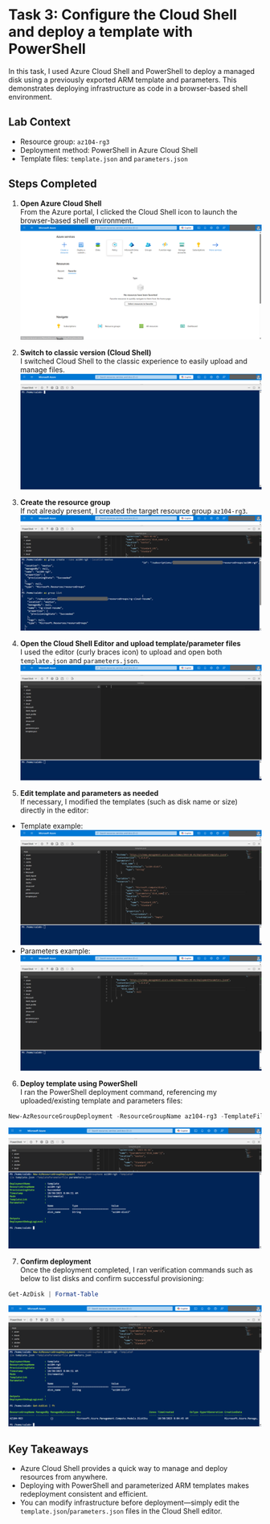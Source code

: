 # Task 3: Configure the Cloud Shell and deploy a template with PowerShell

In this task, I used Azure Cloud Shell and PowerShell to deploy a managed disk using a previously exported ARM template and parameters. This demonstrates deploying infrastructure as code in a browser-based shell environment.

## Lab Context

- Resource group: `az104-rg3`
- Deployment method: PowerShell in Azure Cloud Shell
- Template files: `template.json` and `parameters.json`

## Steps Completed

1. **Open Azure Cloud Shell**  
From the Azure portal, I clicked the Cloud Shell icon to launch the browser-based shell environment.  
![Azure portal to access Cloud Shell](../screenshots/Configure%20the%20Cloud%20Shell%20and%20deploy%20a%20template%20with%20PowerShell/azure%20portal%20to%20access%20cloud%20shell.png)

2. **Switch to classic version (Cloud Shell)**  
I switched Cloud Shell to the classic experience to easily upload and manage files.  
![Switch to classic version](../screenshots/Configure%20the%20Cloud%20Shell%20and%20deploy%20a%20template%20with%20PowerShell/switch%20to%20classic%20version.png)

3. **Create the resource group**  
If not already present, I created the target resource group `az104-rg3`.  
![Create az104-rg3](../screenshots/Configure%20the%20Cloud%20Shell%20and%20deploy%20a%20template%20with%20PowerShell/create%20az104-rg3%20.png)

4. **Open the Cloud Shell Editor and upload template/parameter files**  
I used the editor (curly braces icon) to upload and open both `template.json` and `parameters.json`.  
![Open editor, edit template and parameters json](../screenshots/Configure%20the%20Cloud%20Shell%20and%20deploy%20a%20template%20with%20PowerShell/open%20editor%20edit%20template%20and%20parameters%20json.png)

5. **Edit template and parameters as needed**  
If necessary, I modified the templates (such as disk name or size) directly in the editor:  
- Template example:  
  ![Edit template json file](../screenshots/Configure%20the%20Cloud%20Shell%20and%20deploy%20a%20template%20with%20PowerShell/edit%20template%20json%20file.png)
- Parameters example:  
  ![Edit parameters json file](../screenshots/Configure%20the%20Cloud%20Shell%20and%20deploy%20a%20template%20with%20PowerShell/edit%20parameters%20json%20file.png)

6. **Deploy template using PowerShell**  
I ran the PowerShell deployment command, referencing my uploaded/existing template and parameters files:
```powershell
New-AzResourceGroupDeployment -ResourceGroupName az104-rg3 -TemplateFile template.json -TemplateParameterFile parameters.json
```
![Deploy to az104-rg3](../screenshots/Configure%20the%20Cloud%20Shell%20and%20deploy%20a%20template%20with%20PowerShell/deploy%20to%20az104-rg3.png)

7. **Confirm deployment**  
Once the deployment completed, I ran verification commands such as below to list disks and confirm successful provisioning:
```powershell
Get-AzDisk | Format-Table
```
![Confirm disk created](../screenshots/Configure%20the%20Cloud%20Shell%20and%20deploy%20a%20template%20with%20PowerShell/confirm%20disk%20created.png)

## Key Takeaways

- Azure Cloud Shell provides a quick way to manage and deploy resources from anywhere.
- Deploying with PowerShell and parameterized ARM templates makes redeployment consistent and efficient.
- You can modify infrastructure before deployment—simply edit the `template.json`/`parameters.json` files in the Cloud Shell editor.

